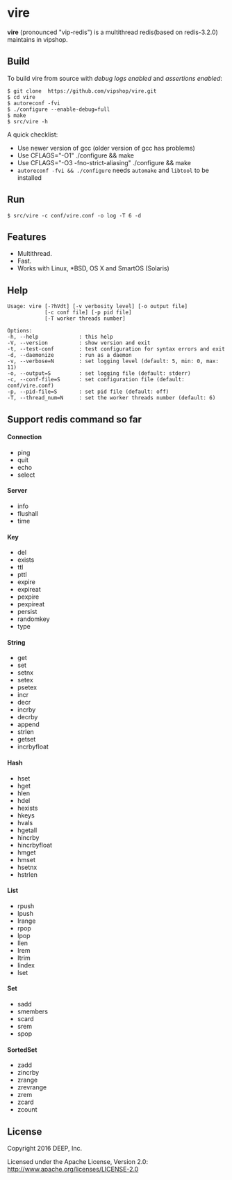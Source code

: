 # vire

**vire** (pronounced "vip-redis") is a multithread redis(based on redis-3.2.0) maintains in vipshop.

## Build

To build vire from source with _debug logs enabled_ and _assertions enabled_:

    $ git clone  https://github.com/vipshop/vire.git
    $ cd vire
    $ autoreconf -fvi
    $ ./configure --enable-debug=full
    $ make
    $ src/vire -h

A quick checklist:

+ Use newer version of gcc (older version of gcc has problems)
+ Use CFLAGS="-O1" ./configure && make
+ Use CFLAGS="-O3 -fno-strict-aliasing" ./configure && make
+ `autoreconf -fvi && ./configure` needs `automake` and `libtool` to be installed

## Run

    $ src/vire -c conf/vire.conf -o log -T 6 -d

## Features

+ Multithread.
+ Fast.
+ Works with Linux, *BSD, OS X and SmartOS (Solaris)

## Help

    Usage: vire [-?hVdt] [-v verbosity level] [-o output file]
                [-c conf file] [-p pid file]
                [-T worker threads number]
    
    Options:
    -h, --help             : this help
    -V, --version          : show version and exit
    -t, --test-conf        : test configuration for syntax errors and exit
    -d, --daemonize        : run as a daemon
    -v, --verbose=N        : set logging level (default: 5, min: 0, max: 11)
    -o, --output=S         : set logging file (default: stderr)
    -c, --conf-file=S      : set configuration file (default: conf/vire.conf)
    -p, --pid-file=S       : set pid file (default: off)
    -T, --thread_num=N     : set the worker threads number (default: 6)

## Support redis command so far

#### Connection

+ ping
+ quit
+ echo
+ select

#### Server

+ info
+ flushall
+ time

#### Key

+ del
+ exists
+ ttl
+ pttl
+ expire
+ expireat
+ pexpire
+ pexpireat
+ persist
+ randomkey
+ type

#### String

+ get
+ set
+ setnx
+ setex
+ psetex
+ incr
+ decr
+ incrby
+ decrby
+ append
+ strlen
+ getset
+ incrbyfloat

#### Hash

+ hset
+ hget
+ hlen
+ hdel
+ hexists
+ hkeys
+ hvals
+ hgetall
+ hincrby
+ hincrbyfloat
+ hmget
+ hmset
+ hsetnx
+ hstrlen

#### List

+ rpush
+ lpush
+ lrange
+ rpop
+ lpop
+ llen
+ lrem
+ ltrim
+ lindex
+ lset

#### Set

+ sadd
+ smembers
+ scard
+ srem
+ spop

#### SortedSet

+ zadd
+ zincrby
+ zrange
+ zrevrange
+ zrem
+ zcard
+ zcount

## License

Copyright 2016 DEEP, Inc.

Licensed under the Apache License, Version 2.0: http://www.apache.org/licenses/LICENSE-2.0
